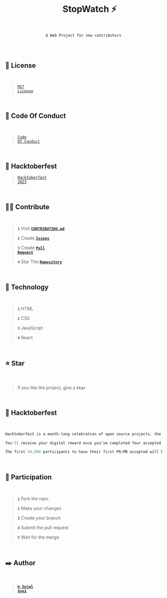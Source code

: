 
<h1 align="center">&nbsp;&nbsp;&nbsp;&nbsp;&nbsp; StopWatch ⚡</h1>
<br>
<p align="center"><code>A Web Project for new contributors</code></p>
<br>
<br>


## 🚩 License

<br>

> <code><a href="https://github.com/Sujal-2820/Hacktoberfest-Web/blob/main/LICENSE">MIT License</a></code>

<br>

## 🫥 Code Of Conduct

<br>

> <code><a href="https://github.com/Sujal-2820/Hacktoberfest-Web/blob/main/CODE_OF_CONDUCT.md">Code Of Conduct</a></code>

<br>

## 👀 Hacktoberfest

> <code><a href="https://hacktoberfest.com">Hacktoberfest 2023</a></code>

<br>


## ✌🏻 Contribute

<br>

> **`1`** Visit **<code><a href="https://github.com/Sujal-2820/Stopwatch/blob/main/CONTRIBUTING.md">CONTRIBUTING.md</a></code>**

> **`2`** Create **<code><a href="https://github.com/Sujal-2820/Stopwatch/issues">Issues</a></code>**

> **`3`** Create **<code><a href="https://github.com/Sujal-2820/Stopwatch/pulls">Pull Request</a></code>**

> **`4`** Star The **<code><a href="https://github.com/Sujal-2820/Stopwatch">Repository</a></code>**

<br>


## 🌱 Technology <a id="technology"> </a>

<br>

 > **`1`** HTML
 
 > **`2`** CSS
 
 > **`3`** JavaScript

 > **`4`** React
 


<br>

## ⭐ Star <a id="star"> </a>

<br>

> If you like the project, give a **`Star`**

 <br>
 
## 🎯 Hacktoberfest <a id="hacktoberfest"> </a>

<br>

```rust
Hacktoberfest is a month-long celebration of open source projects, the maintainers, and the entire community of contributors.
```

```rust
You'll receive your digital reward once you’ve completed four accepted pull/merge requests. 
```

```rust
The first 50,000 participants to have their first PR/MR accepted will have a tree planted in their name through Tree Nation.
```

<br>

## 🤔 Participation

<br>

> **`1`** Fork the repo

> **`2`** Make your changes

> **`3`** Create your branch

> **`4`** Submit the pull request

> **`5`** Wait for the merge

<br>

## ✒️ Author <a id="author"> </a>

<br>

> **<code><a href="https://github.com/Sujal-2820">@ Sujal Soni</a></code>**

